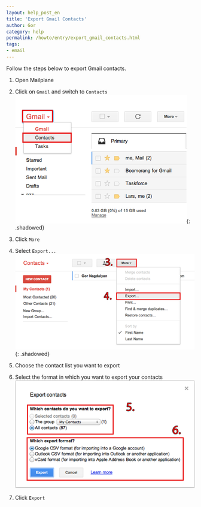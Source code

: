 ```yaml
---
layout: help_post_en
title: 'Export Gmail Contacts'
author: Gor
category: help
permalink: /howto/entry/export_gmail_contacts.html
tags:
- email
---
```


Follow the steps below to export Gmail contacts.

1. Open Mailplane

2. Click on `Gmail` and switch to `Contacts`<br/>
	![screen1](/assets/howto/2013-10-17-export_gmail_contacts/screen1.png){: .shadowed}

3. Click `More`

4. Select `Export...`<br/>
	![screen2](/assets/howto/2013-10-17-export_gmail_contacts/screen2.png){: .shadowed}

5. Choose the contact list you want to export

6. Select the format in which you want to export your contacts<br/>
	![screen3](/assets/howto/2013-10-17-export_gmail_contacts/screen3.png)

7. Click `Export`